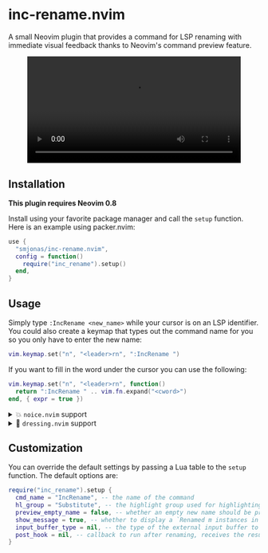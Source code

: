 # inc-rename.nvim

A small Neovim plugin that provides a command for LSP renaming with immediate visual
feedback thanks to Neovim's command preview feature.

<div align="center">
<video src="https://user-images.githubusercontent.com/40792180/197186202-d848ba0c-7d3b-4e01-8e99-36ad7d884308.mp4" width="85%">
</div>

## Installation
**This plugin requires Neovim 0.8**

Install using your favorite package manager and call the `setup` function.
Here is an example using packer.nvim:
```lua
use {
  "smjonas/inc-rename.nvim",
  config = function()
    require("inc_rename").setup()
  end,
}
```

## Usage
Simply type `:IncRename <new_name>` while your cursor is on an LSP identifier.
You could also create a keymap that types out the command name for you so you only have to
enter the new name:
```lua
vim.keymap.set("n", "<leader>rn", ":IncRename ")
```
If you want to fill in the word under the cursor you can use the following:
```lua
vim.keymap.set("n", "<leader>rn", function()
  return ":IncRename " .. vim.fn.expand("<cword>")
end, { expr = true })
```

<details>
<summary>💥 <code>noice.nvim</code> support</summary>

</br>If you are using [noice.nvim](https://github.com/folke/noice.nvim), you can enable the `inc_rename` preset like this:

```lua
require("noice").setup {
  presets = { inc_rename = true }
}
```

Then simply type the `:IncRename` command (or use the keymap mentioned above).
<div align="center">
<img src="https://user-images.githubusercontent.com/40792180/197182365-31657338-2b17-4996-86b4-002b4c2d837e.png">
</div>
</br>
</details>

<details>
<summary>&#127800; <code>dressing.nvim</code> support</summary>

</br>If you are using [dressing.nvim](https://github.com/stevearc/dressing.nvim),
set the `input_buffer_type` option to `"dressing"`:
```lua
require("inc_rename").setup {
  input_buffer_type = "dressing",
}
```

Then simply type the `:IncRename` command and the new name you enter will automatically be updated in the input buffer as you type.

The result should look something like this:
<div align="center">
<img src="https://user-images.githubusercontent.com/40792180/188309667-0d7e8086-ae48-4a25-8b01-df11d229b8c6.png">
</div>
</br>

> :bulb: Tip - try these `dressing.nvim` settings to position the input box above the
> cursor to not cover the word being renamed (thank you
> [@RaafatTurki](https://github.com/RaafatTurki) for the suggestion!):
```lua
require("dressing").setup {
  input = {
    override = function(conf)
      conf.col = -1
      conf.row = 0
      return conf
    end,
  },
}
```

</details>

## Customization
You can override the default settings by passing a Lua table to the `setup` function.
The default options are:
```lua
require("inc_rename").setup {
  cmd_name = "IncRename", -- the name of the command
  hl_group = "Substitute", -- the highlight group used for highlighting the identifier's new name
  preview_empty_name = false, -- whether an empty new name should be previewed; if false the command preview will be cancelled instead
  show_message = true, -- whether to display a `Renamed m instances in n files` message after a rename operation
  input_buffer_type = nil, -- the type of the external input buffer to use (the only supported value is currently "dressing")
  post_hook = nil, -- callback to run after renaming, receives the result table (from LSP handler) as an argument
}
```
